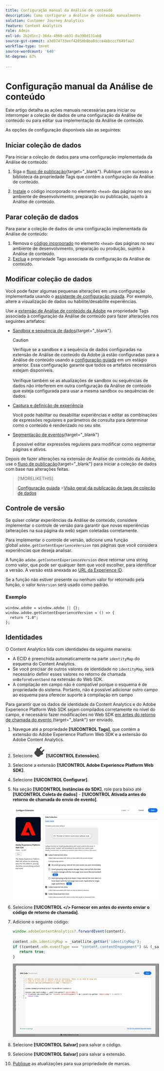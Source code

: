 ```yaml
---
title: Configuração manual da Análise de conteúdo
description: Como configurar a Análise de conteúdo manualmente
solution: Customer Journey Analytics
feature: Content Analytics
role: Admin
exl-id: 2b2d1cc2-36da-4960-ab31-0a398d131ab8
source-git-commit: a3d974733eef42050b0ba8dcce4ebcccf649faa7
workflow-type: tm+mt
source-wordcount: '640'
ht-degree: 67%

---
```


# Configuração manual da Análise de conteúdo

Este artigo detalha as ações manuais necessárias para iniciar ou interromper a coleção de dados de uma configuração da Análise de conteúdo ou para editar sua implementação da Análise de conteúdo.

As opções de configuração disponíveis são as seguintes:

## Iniciar coleção de dados

Para iniciar a coleção de dados para uma configuração implementada da Análise de conteúdo:

1. Siga o [fluxo de publicação](https://experienceleague.adobe.com/pt-br/docs/experience-platform/tags/publish/overview){target="_blank"}. Publique com sucesso a biblioteca da propriedade Tags que contém a configuração da Análise de conteúdo.

1. [Instale](https://experienceleague.adobe.com/pt-br/docs/experience-platform/tags/publish/environments/environments#installation) o código incorporado no elemento `<head>` das páginas no seu ambiente de desenvolvimento, preparação ou publicação, sujeito à Análise de conteúdo.


## Parar coleção de dados

Para parar a coleção de dados de uma configuração implementada da Análise de conteúdo:

1. Remova o [código incorporado](https://experienceleague.adobe.com/pt-br/docs/experience-platform/tags/publish/environments/environments) no elemento `<head>` das páginas no seu ambiente de desenvolvimento, preparação ou produção, sujeito à Análise de conteúdo.
1. [Exclua](https://experienceleague.adobe.com/pt-br/docs/experience-platform/tags/publish/overview) a propriedade Tags associada da configuração da Análise de conteúdo.



## Modificar coleção de dados

Você pode fazer algumas pequenas alterações em uma configuração implementada usando o [assistente de configuração guiada](guided.md). Por exemplo, altere a visualização de dados ou habilite/desabilite experiências.

Use a [extensão de Análise de conteúdo da Adobe](https://experienceleague.adobe.com/pt-br/docs/experience-platform/tags/extensions/client/content-analytics/overview) na propriedade Tags associada à configuração da Análise de conteúdo para fazer alterações nos seguintes artefatos:

* [Sandbox e sequência de dados](https://experienceleague.adobe.com/pt-br/docs/experience-platform/tags/extensions/client/content-analytics/overview#configure-datastreams){target="_blank"}.

  >[!CAUTION]
  >
  >Verifique se a sandbox e a sequência de dados configuradas na extensão de Análise de conteúdo da Adobe já estão configuradas para a Análise de conteúdo usando a [configuração guiada](guided.md) em um estágio anterior. Essa configuração garante que todos os artefatos necessários estejam disponíveis.<br/><br/>Verifique também se as atualizações de sandbox ou sequências de dados não interferem em outra configuração da Análise de conteúdo que esteja configurada para usar a mesma sandbox ou sequências de dados.
  >

* [Captura e definição de experiência](https://experienceleague.adobe.com/pt-br/docs/experience-platform/tags/extensions/client/content-analytics/overview?lang=en#configure-experience-capture-and-definition)

  Você pode habilitar ou desabilitar experiências e editar as combinações de expressões regulares e parâmetros de consulta para determinar como o conteúdo é renderizado no seu site.

* [Segmentação de eventos](https://experienceleague.adobe.com/pt-br/docs/experience-platform/tags/extensions/client/content-analytics/overview#configure-event-segmenting){target="_blank"}

  É possível editar expressões regulares para modificar como segmentar páginas e ativos.


Depois de fazer alterações na extensão de Análise de conteúdo da Adobe, use o [fluxo de publicação](https://experienceleague.adobe.com/pt-br/docs/experience-platform/tags/publish/overview){target="_blank"} para iniciar a coleção de dados com base nas alterações feitas.



>[!MORELIKETHIS]
>
>[Configuração guiada](guided.md)
>&#x200B;>[Visão geral da publicação de tags de coleção de dados](https://experienceleague.adobe.com/pt-br/docs/experience-platform/tags/publish/overview)
>


## Controle de versão

Se quiser coletar experiências da Análise de conteúdo, considere implementar o controle de versão para garantir que novas experiências (alterações na sua página da web) sejam coletadas corretamente.

Para implementar o controle de versão, adicione uma função global `adobe.getContentExperienceVersion` nas páginas que você considera experiências que deseja analisar.

A função `adobe.getContentExperienceVersion` deve retornar uma string como valor, que pode ser qualquer item que você escolher, para identificar a versão. A versão está anexada ao [URL da Experience ID](/help/content-analytics/report/components.md#experience-metadata).

Se a função não estiver presente ou nenhum valor for retornado pela função, o valor `NoVersion` será usado como padrão.

### Exemplo

```
window.adobe = window.adobe || {};
window.adobe.getContentExperienceVersion = () => {
  return "1.0";
};
```

## Identidades

O Content Analytics lida com identidades da seguinte maneira:

* A ECID é preenchida automaticamente na parte `identityMap` do esquema do Content Analytics.
* Se você precisar de outros valores de identidade no `identityMap`, será necessário definir esses valores no retorno de chamada `onBeforeEventSend` na extensão do Web SDK.
* A compilação em campo não é compatível porque o esquema é de propriedade do sistema. Portanto, não é possível adicionar outro campo ao esquema para oferecer suporte à compilação em campo


Para garantir que os dados de identidade da Content Analytics e do Adobe Experience Platform Web SDK sejam compilados corretamente no nível do campo, é necessário fazer modificações no Web SDK [em antes do retorno de chamada do evento &#x200B;](https://experienceleague.adobe.com/pt-br/docs/experience-platform/web-sdk/commands/configure/onbeforeeventsend){target="_blank"} ser enviado.

1. Navegue até a propriedade **[!UICONTROL Tags]**, que contém a extensão do Adobe Experience Platform Web SDK e a extensão do Adobe Content Analytics.
1. Selecione ![Plug](/help/assets/icons/Plug.svg) **[!UICONTROL Extensões]**.
1. Selecione a extensão **[!UICONTROL Adobe Experience Platform Web SDK]**.
1. Selecione **[!UICONTROL Configurar]**.
1. Na seção **[!UICONTROL Instâncias do SDK]**, role para baixo até **[!UICONTROL Coleta de dados]** - **[!UICONTROL Ativada antes do retorno de chamada do envio de evento]**.

   ![Ativado antes do retorno de chamada do envio do evento](/help/content-analytics/assets/onbeforeeventsendcallback.png)

1. Selecione **[!UICONTROL &lt;/> Fornecer em antes do evento enviar o código de retorno de chamada]**.
1. Adicione o seguinte código:

   ```javascript
   window.adobeContentAnalytics?.forwardEvent(content);
   
   content.xdm.identityMap = _satellite.getVar('identityMap');
   if ((content.xdm.eventType === "content.contentEngagement") && (_satellite.getVar('identityMap') != null)) {
      return true;
   }
   ```

   ![Ativado antes do retorno de chamada do envio do evento](/help/content-analytics/assets/onbeforeeventsendcallbackcode.png)

1. Selecione **[!UICONTROL Salvar]** para salvar o código.
1. Selecione **[!UICONTROL Salvar]** para salvar a extensão.
1. [Publique](https://experienceleague.adobe.com/pt-br/docs/experience-platform/tags/publish/overview) as atualizações para sua propriedade de marcas.





